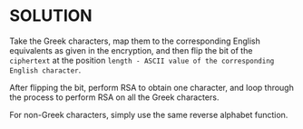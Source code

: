 # SOLUTION

Take the Greek characters, map them to the corresponding English equivalents as given in the encryption, and then flip the bit of the `ciphertext` at the position `length - ASCII value of the corresponding English character`.

After flipping the bit, perform RSA to obtain one character, and loop through the process to perform RSA on all the Greek characters.

For non-Greek characters, simply use the same reverse alphabet function.

